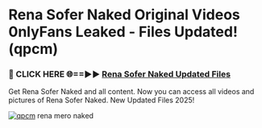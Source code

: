 # Rena Sofer Naked Original Videos 0nlyFans Leaked - Files Updated! (qpcm)

<h3>🔴 CLICK HERE 🌐==►► <a href="https://tinyurl.com/up5wt9bj" rel="nofollow">Rena Sofer Naked Updated Files</a></h3>

Get Rena Sofer Naked and all content. Now you can access all videos and pictures of Rena Sofer Naked. New Updated Files 2025!

[![qpcm](https://i.imgur.com/ABiUzMV.gif)](https://tinyurl.com/up5wt9bj)
rena mero naked